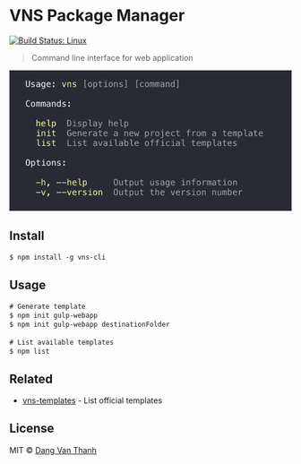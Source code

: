 # VNS Package Manager

[![Build Status: Linux](https://api.travis-ci.org/dangvanthanh/vns-cli.svg?branch=master)](https://travis-ci.org/dangvanthanh/vns-cli)

> Command line interface for web application

![](screenshot.png)

## Install

```
$ npm install -g vns-cli
```

## Usage

```
# Generate template
$ npm init gulp-webapp
$ npm init gulp-webapp destinationFolder

# List available templates
$ npm list
```

## Related

- [vns-templates](https://github.com/vns-templates) - List official templates

## License

MIT © [Dang Van Thanh](http://dangthanh.org)
